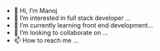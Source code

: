 - 👋 Hi, I’m Manoj
- 👀 I’m interested in full stack developer ...
- 🌱 I’m currently learning front end development...
- 💞️ I’m looking to collaborate on ...
- 📫 How to reach me ...

<!---
manojc2808/manojc2808 is a ✨ special ✨ repository because its `README.md` (this file) appears on your GitHub profile.
You can click the Preview link to take a look at your changes.
--->
